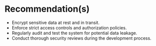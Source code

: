 # Recommendation(s)

- Encrypt sensitive data at rest and in transit.
- Enforce strict access controls and authorization policies.
- Regularly audit and test the system for potential data leakage.
- Conduct thorough security reviews during the development process.
